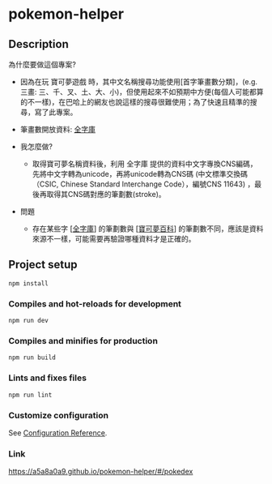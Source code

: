 # pokemon-helper

## Description

為什麼要做這個專案?

- 因為在玩 寶可夢遊戲 時，其中文名稱搜尋功能使用[首字筆畫數分類]，(e.g. 三畫:	三、千、叉、土、大、小)，但使用起來不如預期中方便(每個人可能都算的不一樣)，在巴哈上的網友也說這樣的搜尋很難使用；為了快速且精準的搜尋，寫了此專案。

- 筆畫數開放資料: [全字庫](https://www.cns11643.gov.tw/pageView.jsp?ID=59)

- 我怎麼做?
  - 取得寶可夢名稱資料後，利用 全字庫 提供的資料中文字專換CNS編碼，先將中文字轉為unicode，再將unicode轉為CNS碼 (中文標準交換碼（CSIC, Chinese Standard Interchange Code），編號CNS 11643) ，最後再取得其CNS碼對應的筆劃數(stroke)。

- 問題
  - 存在某些字 [[全字庫](https://www.cns11643.gov.tw/pageView.jsp?ID=59)] 的筆劃數與 [[寶可夢百科](https://wiki.52poke.com/wiki/%E5%AF%B6%E5%8F%AF%E5%A4%A2%E5%88%97%E8%A1%A8%EF%BC%88%E6%8C%89%E5%AF%B6%E5%8F%AF%E5%A4%A2%E5%90%8D%E5%AD%97%E7%AC%AC%E4%B8%80%E5%80%8B%E5%AD%97%E7%9A%84%E7%AD%86%E7%95%AB%E5%88%86%E9%A1%9E%EF%BC%89)] 的筆劃數不同，應該是資料來源不一樣，可能需要再驗證哪種資料才是正確的。

## Project setup

```
npm install
```

### Compiles and hot-reloads for development

```
npm run dev
```

### Compiles and minifies for production

```
npm run build
```

### Lints and fixes files

```
npm run lint
```

### Customize configuration

See [Configuration Reference](https://cli.vuejs.org/config/).

### Link

https://a5a8a0a9.github.io/pokemon-helper/#/pokedex
